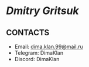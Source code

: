 <!-- [GIT]: https://dimaklan.github.io/rsschool-cv/gh-pages/cv
This is [GIT] reference-style link.
 -->
# ***Dmitry Gritsuk***

## **CONTACTS**
* Email: dima.klan.99@mail.ru
* Telegram: DimaKlan
* Discord: DimaKlan
